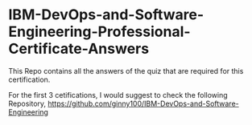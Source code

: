# IBM-DevOps-and-Software-Engineering-Professional-Certificate-Answers
This Repo contains all the answers of the quiz that are required for this certification. 

For the first 3 cetifications, I would suggest to check the following Repository,
https://github.com/ginny100/IBM-DevOps-and-Software-Engineering
